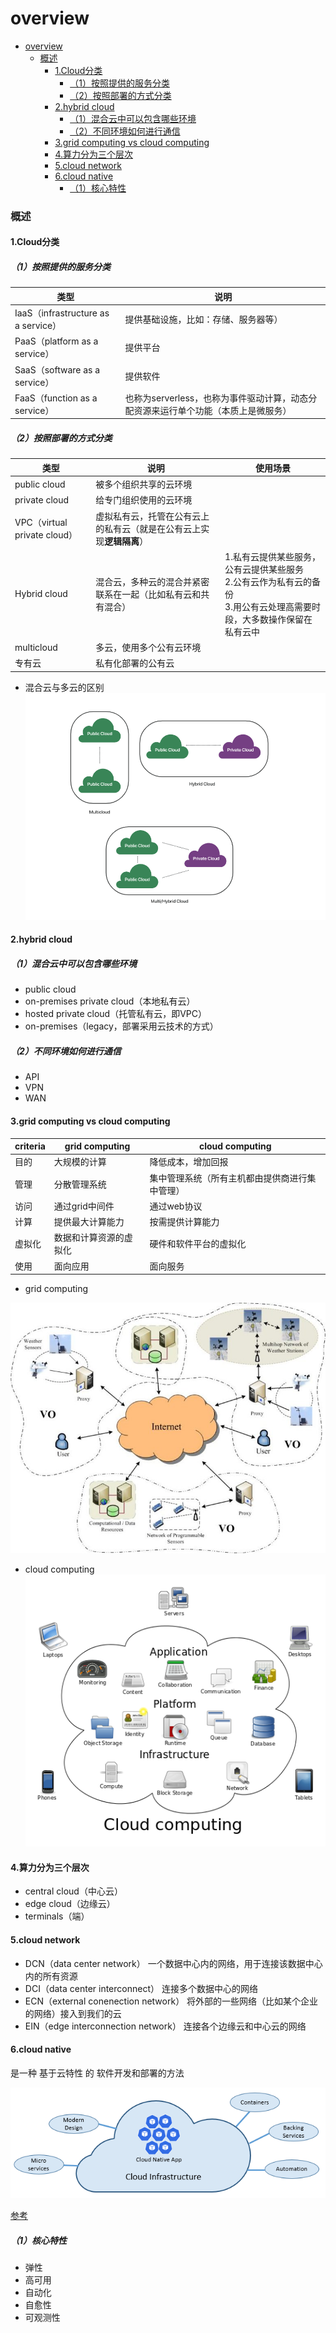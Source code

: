# overview

<!-- @import "[TOC]" {cmd="toc" depthFrom=1 depthTo=6 orderedList=false} -->
<!-- code_chunk_output -->

- [overview](#overview)
    - [概述](#概述)
      - [1.Cloud分类](#1cloud分类)
        - [（1）按照提供的服务分类](#1按照提供的服务分类)
        - [（2）按照部署的方式分类](#2按照部署的方式分类)
      - [2.hybrid cloud](#2hybrid-cloud)
        - [（1）混合云中可以包含哪些环境](#1混合云中可以包含哪些环境)
        - [（2）不同环境如何进行通信](#2不同环境如何进行通信)
      - [3.grid computing vs cloud computing](#3grid-computing-vs-cloud-computing)
      - [4.算力分为三个层次](#4算力分为三个层次)
      - [5.cloud network](#5cloud-network)
      - [6.cloud native](#6cloud-native)
        - [（1）核心特性](#1核心特性)

<!-- /code_chunk_output -->

### 概述

#### 1.Cloud分类

##### （1）按照提供的服务分类

|类型|说明|
|-|-|
|IaaS（infrastructure as a service）|提供基础设施，比如：存储、服务器等）|
|PaaS（platform as a service）|提供平台|
|SaaS（software as a service）|提供软件|
|FaaS（function as a service）|也称为serverless，也称为事件驱动计算，动态分配资源来运行单个功能（本质上是微服务）|

##### （2）按照部署的方式分类

|类型|说明|使用场景|
|-|-|-|
|public cloud|被多个组织共享的云环境|
|private cloud|给专门组织使用的云环境|
|VPC（virtual private cloud）|虚拟私有云，托管在公有云上的私有云（就是在公有云上实现**逻辑隔离**）|
|Hybrid cloud|混合云，多种云的混合并紧密联系在一起（比如私有云和共有混合）|1.私有云提供某些服务，公有云提供某些服务</br>2.公有云作为私有云的备份</br>3.用公有云处理高需要时段，大多数操作保留在私有云中|
|multicloud|多云，使用多个公有云环境|
|专有云|私有化部署的公有云|

* 混合云与多云的区别
![](./imgs/overview_04.png)

#### 2.hybrid cloud

##### （1）混合云中可以包含哪些环境
* public cloud
* on-premises private cloud（本地私有云）
* hosted private cloud（托管私有云，即VPC）
* on-premises（legacy，部署采用云技术的方式）

##### （2）不同环境如何进行通信
* API
* VPN
* WAN

#### 3.grid computing vs cloud computing
|criteria|grid computing|cloud computing|
|-|-|-|
|目的|大规模的计算|降低成本，增加回报|
|管理|分散管理系统|集中管理系统（所有主机都由提供商进行集中管理）|
|访问|通过grid中间件|通过web协议|
|计算|提供最大计算能力|按需提供计算能力|
|虚拟化|数据和计算资源的虚拟化|硬件和软件平台的虚拟化|
|使用|面向应用|面向服务|

* grid computing

![](./imgs/overview_01.jpg)

* cloud computing
![](./imgs/overview_02.png)

#### 4.算力分为三个层次
* central cloud（中心云）
* edge cloud（边缘云）
* terminals（端）

#### 5.cloud network

* DCN（data center network）
一个数据中心内的网络，用于连接该数据中心内的所有资源
* DCI（data center interconnect）
连接多个数据中心的网络
* ECN（external conenection network）
将外部的一些网络（比如某个企业的网络）接入到我们的云
* EIN（edge interconnection network）
连接各个边缘云和中心云的网络

#### 6.cloud native

是一种 基于云特性 的 软件开发和部署的方法

![](./imgs/overview_03.png)

[参考](https://docs.microsoft.com/en-us/dotnet/architecture/cloud-native/definition#modern-design)

##### （1）核心特性
* 弹性
* 高可用
* 自动化
* 自愈性
* 可观测性
